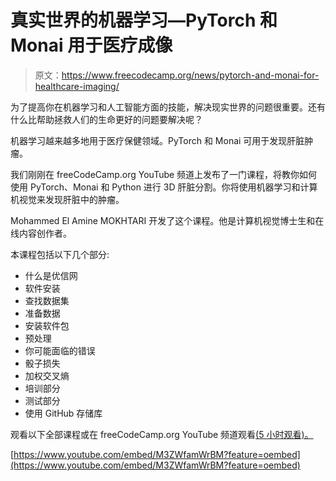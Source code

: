 # 真实世界的机器学习—PyTorch 和 Monai 用于医疗成像

> 原文：<https://www.freecodecamp.org/news/pytorch-and-monai-for-healthcare-imaging/>

为了提高你在机器学习和人工智能方面的技能，解决现实世界的问题很重要。还有什么比帮助拯救人们的生命更好的问题要解决呢？

机器学习越来越多地用于医疗保健领域。PyTorch 和 Monai 可用于发现肝脏肿瘤。

我们刚刚在 freeCodeCamp.org YouTube 频道上发布了一门课程，将教你如何使用 PyTorch、Monai 和 Python 进行 3D 肝脏分割。你将使用机器学习和计算机视觉来发现肝脏中的肿瘤。

Mohammed El Amine MOKHTARI 开发了这个课程。他是计算机视觉博士生和在线内容创作者。

本课程包括以下几个部分:

*   什么是优信网
*   软件安装
*   查找数据集
*   准备数据
*   安装软件包
*   预处理
*   你可能面临的错误
*   骰子损失
*   加权交叉熵
*   培训部分
*   测试部分
*   使用 GitHub 存储库

观看以下全部课程或在 freeCodeCamp.org YouTube 频道观看[(5 小时观看)。](https://youtu.be/M3ZWfamWrBM)

[https://www.youtube.com/embed/M3ZWfamWrBM?feature=oembed](https://www.youtube.com/embed/M3ZWfamWrBM?feature=oembed)